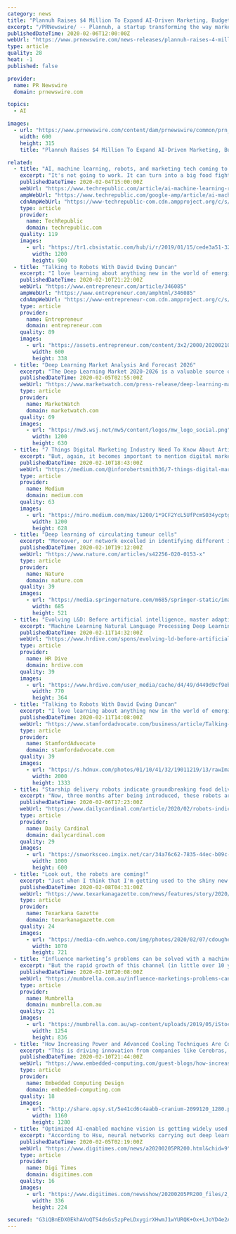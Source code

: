 ```yaml
---
category: news
title: "Plannuh Raises $4 Million To Expand AI-Driven Marketing, Budgeting and Planning Platform"
excerpt: "/PRNewswire/ -- Plannuh, a startup transforming the way marketers plan and budget, today announced a $4 million seed round co-led by Glasswing Ventures"
publishedDateTime: 2020-02-06T12:00:00Z
webUrl: "https://www.prnewswire.com/news-releases/plannuh-raises-4-million-to-expand-ai-driven-marketing-budgeting-and-planning-platform-300999949.html"
type: article
quality: 28
heat: -1
published: false

provider:
  name: PR Newswire
  domain: prnewswire.com

topics:
  - AI

images:
  - url: "https://www.prnewswire.com/content/dam/prnewswire/common/prn_facebook_sharing_logo.jpg"
    width: 600
    height: 315
    title: "Plannuh Raises $4 Million To Expand AI-Driven Marketing, Budgeting and Planning Platform"

related:
  - title: "AI, machine learning, robots, and marketing tech coming to a store near you"
    excerpt: "It's not going to work. It can turn into a big food fight.\" Retailers are increasingly realizing the value of artificial intelligence and machine learning as a way to churn through troves of data collected from customers through e-commerce sites. While these tools require the kind of digital base that both Mitchell-Keller and Colaneri mentioned ..."
    publishedDateTime: 2020-02-04T15:00:00Z
    webUrl: "https://www.techrepublic.com/article/ai-machine-learning-robots-and-marketing-tech-coming-to-a-store-near-you/"
    ampWebUrl: "https://www.techrepublic.com/google-amp/article/ai-machine-learning-robots-and-marketing-tech-coming-to-a-store-near-you/"
    cdnAmpWebUrl: "https://www-techrepublic-com.cdn.ampproject.org/c/s/www.techrepublic.com/google-amp/article/ai-machine-learning-robots-and-marketing-tech-coming-to-a-store-near-you/"
    type: article
    provider:
      name: TechRepublic
      domain: techrepublic.com
    quality: 119
    images:
      - url: "https://tr1.cbsistatic.com/hub/i/r/2019/01/15/cede3a51-32c8-47dc-8928-b8c18295dde9/resize/1200x/9f06c8112c21a809abb2fc0b6a7e4b11/retail-ai.jpg"
        width: 1200
        height: 900
  - title: "Talking to Robots With David Ewing Duncan"
    excerpt: "I love learning about anything new in the world of emerging technology, AI (artificial intelligence), ML (machine learning), VR (virtual reality ... He asked them “What kind of robot would you want to meet or be afraid to meet in the future?” The book is structured to give us some possible future scenarios. David’s opinion (and mine ..."
    publishedDateTime: 2020-02-10T21:22:00Z
    webUrl: "https://www.entrepreneur.com/article/346085"
    ampWebUrl: "https://www.entrepreneur.com/amphtml/346085"
    cdnAmpWebUrl: "https://www-entrepreneur-com.cdn.ampproject.org/c/s/www.entrepreneur.com/amphtml/346085"
    type: article
    provider:
      name: Entrepreneur
      domain: entrepreneur.com
    quality: 89
    images:
      - url: "https://assets.entrepreneur.com/content/3x2/2000/20200210211852-MikeDEDcorrectdimensions.jpeg?width=600&crop=16:9"
        width: 600
        height: 338
  - title: "Deep Learning Market Analysis And Forecast 2026"
    excerpt: "The Deep Learning Market 2020-2026 is a valuable source of insightful data for business strategists. This Deep Learning Market study provides comprehensive data on aspects of competitive intelligence,"
    publishedDateTime: 2020-02-05T02:55:00Z
    webUrl: "https://www.marketwatch.com/press-release/deep-learning-market-analysis-and-forecast-2026-2020-02-04"
    type: article
    provider:
      name: MarketWatch
      domain: marketwatch.com
    quality: 69
    images:
      - url: "https://mw3.wsj.net/mw5/content/logos/mw_logo_social.png"
        width: 1200
        height: 630
  - title: "7 Things Digital Marketing Industry Need To Know About Artificial Intelligence"
    excerpt: "But, again, it becomes important to mention digital marketing without an effective resolution to the customer means nothing. And, here, AI or Artificial Intelligence comes into the picture. Today, most of the companies are merging the two technologies to create outstanding business operations, which can help in business growth."
    publishedDateTime: 2020-02-10T18:43:00Z
    webUrl: "https://medium.com/@inforobertsmith36/7-things-digital-marketing-industry-need-to-know-about-artificial-intelligence-17cab74ff304"
    type: article
    provider:
      name: Medium
      domain: medium.com
    quality: 63
    images:
      - url: "https://miro.medium.com/max/1200/1*9CF2YcL5UfPcmS034ycptg.jpeg"
        width: 1200
        height: 628
  - title: "Deep learning of circulating tumour cells"
    excerpt: "Moreover, our network excelled in identifying different important subclasses of objects. Deep learning was faster and superior to classical image analysis approaches and enabled the identification of new biological phenomena. Fig. 1: Overview of the analysis workflow used. Fig. 2: Comparison of the t-SNE maps of the latent space for a standard ..."
    publishedDateTime: 2020-02-10T19:12:00Z
    webUrl: "https://www.nature.com/articles/s42256-020-0153-x"
    type: article
    provider:
      name: Nature
      domain: nature.com
    quality: 39
    images:
      - url: "https://media.springernature.com/m685/springer-static/image/art%3A10.1038%2Fs42256-020-0153-x/MediaObjects/42256_2020_153_Fig1_HTML.png"
        width: 685
        height: 521
  - title: "Evolving L&D: Before artificial intelligence, master adaptive learning"
    excerpt: "Machine Learning Natural Language Processing Deep Learning Neural Networks “Artificially intelligent systems have to not only analyze activities and predict outcomes - they also need to learn from those predictions over time.” He also points out that even in our attempt to understand AI, a lack of a highly precise and universally embraced ..."
    publishedDateTime: 2020-02-11T14:32:00Z
    webUrl: "https://www.hrdive.com/spons/evolving-ld-before-artificial-intelligence-master-adaptive-learning/572014/"
    type: article
    provider:
      name: HR Dive
      domain: hrdive.com
    quality: 39
    images:
      - url: "https://www.hrdive.com/user_media/cache/d4/49/d449d9cf9eb38eb0e348de33ab507062.jpg"
        width: 770
        height: 364
  - title: "Talking to Robots With David Ewing Duncan"
    excerpt: "I love learning about anything new in the world of emerging technology, AI (artificial intelligence), ML (machine learning), VR (virtual reality ... He asked them “What kind of robot would you want to meet or be afraid to meet in the future?” The book is structured to give us some possible future scenarios. David’s opinion (and mine ..."
    publishedDateTime: 2020-02-11T14:08:00Z
    webUrl: "https://www.stamfordadvocate.com/business/article/Talking-to-Robots-With-David-Ewing-Duncan-15045274.php"
    type: article
    provider:
      name: StamfordAdvocate
      domain: stamfordadvocate.com
    quality: 39
    images:
      - url: "https://s.hdnux.com/photos/01/10/41/32/19011219/13/rawImage.jpg"
        width: 2000
        height: 1333
  - title: "Starship delivery robots indicate groundbreaking food delivery tech advancing into Madison"
    excerpt: "Now, three months after being introduced, these robots are in southeast and their AI (artificial intelligence) has greatly improved. They now cross streets faster, though still with some difficulty (missing traffic lights), and can navigate through more environments. If a robot does get stuck, they can be remotely controlled by a human to help ..."
    publishedDateTime: 2020-02-06T17:23:00Z
    webUrl: "https://www.dailycardinal.com/article/2020/02/robots-indicate-greater-food-delivery-tech"
    type: article
    provider:
      name: Daily Cardinal
      domain: dailycardinal.com
    quality: 29
    images:
      - url: "https://snworksceo.imgix.net/car/34a76c62-7835-44ec-b09c-8156ef641ec0.sized-1000x1000.jpeg?w=1000"
        width: 1000
        height: 600
  - title: "Look out, the robots are coming!"
    excerpt: "Just when I think that I'm getting used to the shiny new world of Roombas, Alexas and driverless cars, something else comes along and throws ... a team of international researchers remarked on the potential of artificial intelligence to disrupt a variety of jobs in fields as diverse as finance, information technology, law and medicine, and ..."
    publishedDateTime: 2020-02-08T04:31:00Z
    webUrl: "https://www.texarkanagazette.com/news/features/story/2020/feb/07/look-out-robots-are-coming/815638/"
    type: article
    provider:
      name: Texarkana Gazette
      domain: texarkanagazette.com
    quality: 24
    images:
      - url: "https://media-cdn.wehco.com/img/photos/2020/02/07/cdoughertycolumn24539147173_t1070_h10763943e31ed1ed1283106f30b9da2ac5376c82.jpg"
        width: 1070
        height: 721
  - title: "Influence marketing’s problems can be solved with a machine-learning solution"
    excerpt: "But the rapid growth of this channel (in little over 10 years) has brought with it significant debate on its effectiveness and ethics. And those criticisms warrant the introduction of machine learning. Criticisms levelled at the industry and individual influencers have included: a lack of transparency of the effectiveness of influencers ..."
    publishedDateTime: 2020-02-10T20:08:00Z
    webUrl: "https://mumbrella.com.au/influence-marketings-problems-can-be-solved-with-a-machine-learning-solution-616382"
    type: article
    provider:
      name: Mumbrella
      domain: mumbrella.com.au
    quality: 21
    images:
      - url: "https://mumbrella.com.au/wp-content/uploads/2019/05/iStock-917159056.jpg"
        width: 1254
        height: 836
  - title: "How Increasing Power and Advanced Cooling Techniques Are Converging for AI, Supercomputing and Cloud Data Centers"
    excerpt: "This is driving innovation from companies like Cerebras, whose recently announced Wafer Scale Engine (WSE) is widely regarded as the most powerful processor in AI today. Comprised of 84 processing cells that span an entire wafer and yet function as a single chip, the WSE dramatically reduces the latency associated with a traditional singulated ..."
    publishedDateTime: 2020-02-10T21:44:00Z
    webUrl: "https://www.embedded-computing.com/guest-blogs/how-increasing-power-and-advanced-cooling-techniques-are-converging-for-ai-supercomputing-and-cloud-datacenters"
    type: article
    provider:
      name: Embedded Computing Design
      domain: embedded-computing.com
    quality: 18
    images:
      - url: "http://share.opsy.st/5e41cd6c4aabb-cranium-2099120_1280.png"
        width: 1160
        height: 1280
  - title: "Optimized AI-enabled machine vision is getting widely used in manufacturing processes to boost production efficiency"
    excerpt: "According to Hsu, neural networks carrying out deep learning algorithms are very complex. On top of that, the different AI accelerators designed by leading chip makers, including Google's TPU and NVIDIA's GPU as well as Intel's and AMD's AI processors, may deliver different performances on the same neural network due to their individual ..."
    publishedDateTime: 2020-02-05T02:19:00Z
    webUrl: "https://www.digitimes.com/news/a20200205PR200.html&chid=9"
    type: article
    provider:
      name: Digi Times
      domain: digitimes.com
    quality: 16
    images:
      - url: "https://www.digitimes.com/newsshow/20200205PR200_files/2_r.jpg"
        width: 336
        height: 224

secured: "G3iQBnEDX0EkhAVoQTS4dsGs5zpPeLDxygirXHwmJ1wYURQK+Ox+LJoYD4e2AlyJztrZqvz8T+uBVy1VxjfhkLeI9E/FLYqwF9lZG+ovj59ffpEX+92XziKs9KqeyULnYqJAa+vq3dT76un8A8r0WhM0OFeeU365rKeN30QJBHXTncOSx3lFLjCbW/a3KWDj0PnGG2RY0vlAvUKYmzPiW03YX8YJ7yERAg/XwCe3IKaW71efS3I3fdRKM4lKoTyKTylG7f1wcMPfKFs88yMkkzSo4bKfJCECLj5suLctvNuYBbZk1m6mahbacPzxLBqe;cmPhTvdWLIFRaUbT7Y2lLQ=="
---
```


